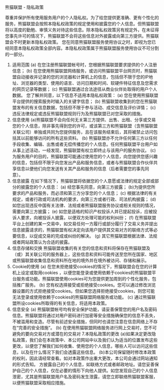 熊猫联盟 - 隐私政策

尊重并保护所有使用服务用户的个人隐私权。为了给您提供更准确、更有个性化的服务，熊猫联盟会按照本隐私权政策的规定使用和披露您的个人信息。但熊猫联盟将以高度的勤勉、审慎义务对待这些信息。除本隐私权政策另有规定外，在未征得您事先许可的情况下，熊猫联盟不会将这些信息对外披露或向第三方提供。熊猫联盟会不时更新本隐私权政策。 您在同意熊猫联盟服务使用协议之时，即视为您已经同意本隐私权政策全部内容。本隐私权政策属于熊猫联盟服务使用协议不可分割的一部分。
1. 适用范围
(a) 在您注册熊猫联盟帐号时，您根据熊猫联盟要求提供的个人注册信息；
(b) 在您使用熊猫联盟网络服务，或访问熊猫联盟平台网页时，熊猫联盟自动接收并记录的您的浏览器和计算机上的信息，包括但不限于您的IP地址、浏览器的类型、使用的语言、访问日期和时间、软硬件特征信息及您需求的网页记录等数据；
(c) 熊猫联盟通过合法途径从商业伙伴处取得的用户个人数据。
您了解并同意，以下信息不适用本隐私权政策：
(a) 您在使用熊猫联盟平台提供的搜索服务时输入的关键字信息；
(b) 熊猫联盟收集到的您在熊猫联盟发布的有关信息数据，包括但不限于参与活动、成交信息及评价详情；
(c) 违反法律规定或违反熊猫联盟规则行为及熊猫联盟已对您采取的措施。
2. 信息使用
(a)熊猫联盟不会向任何无关第三方提供、出售、出租、分享或交易您的个人信息，除非事先得到您的许可，或该第三方和熊猫联盟（含熊猫联盟关联公司）单独或共同为您提供服务，且在该服务结束后，其将被禁止访问包括其以前能够访问的所有这些资料。
(b) 熊猫联盟亦不允许任何第三方以任何手段收集、编辑、出售或者无偿传播您的个人信息。任何熊猫联盟平台用户如从事上述活动，一经发现，熊猫联盟有权立即终止与该用户的服务协议。
(c) 为服务用户的目的，熊猫联盟可能通过使用您的个人信息，向您提供您感兴趣的信息，包括但不限于向您发出产品和服务信息，或者与熊猫联盟合作伙伴共享信息以便他们向您发送有关其产品和服务的信息（后者需要您的事先同意）。
3. 信息披露
在如下情况下，熊猫联盟将依据您的个人意愿或法律的规定全部或部分的披露您的个人信息：
(a) 经您事先同意，向第三方披露；
(b)为提供您所要求的产品和服务，而必须和第三方分享您的个人信息；
(c) 根据法律的有关规定，或者行政或司法机构的要求，向第三方或者行政、司法机构披露；
(d) 如您出现违反中国有关法律、法规或者熊猫联盟服务协议或相关规则的情况，需要向第三方披露；
(e) 如您是适格的知识产权投诉人并已提起投诉，应被投诉人要求，向被投诉人披露，以便双方处理可能的权利纠纷；
(f) 在熊猫联盟平台上创建的某一交易中，如交易任何一方履行或部分履行了交易义务并提出信息披露请求的，熊猫联盟有权决定向该用户提供其交易对方的联络方式等必要信息，以促成交易的完成或纠纷的解决。
(g) 其它熊猫联盟根据法律、法规或者网站政策认为合适的披露。
4. 信息存储和交换
熊猫联盟收集的有关您的信息和资料将保存在熊猫联盟及（或）其关联公司的服务器上，这些信息和资料可能传送至您所在国家、地区或熊猫联盟收集信息和资料所在地的境外并在境外被访问、存储和展示。
5. Cookie的使用
(a) 在您未拒绝接受cookies的情况下，熊猫联盟会在您的计算机上设定或取用cookies ，以便您能登录或使用依赖于cookies的熊猫联盟平台服务或功能。熊猫联盟使用cookies可为您提供更加周到的个性化服务，包括推广服务。
(b) 您有权选择接受或拒绝接受cookies。您可以通过修改浏览器设置的方式拒绝接受cookies。但如果您选择拒绝接受cookies，则您可能无法登录或使用依赖于cookies的熊猫联盟网络服务或功能。
(c) 通过熊猫联盟所设cookies所取得的有关信息，将适用本政策。
6. 信息安全
(a) 熊猫联盟帐号均有安全保护功能，请妥善保管您的用户名及密码信息。熊猫联盟将通过对用户密码进行加密等安全措施确保您的信息不丢失，不被滥用和变造。尽管有前述安全措施，但同时也请您注意在信息网络上不存在“完善的安全措施”。
(b) 在使用熊猫联盟网络服务进行网上交易时，您不可避免的要向交易对方或潜在的交易对
7.本隐私政策的更改
(a)如果决定更改隐私政策，我们会在本政策中、本公司网站中以及我们认为适当的位置发布这些更改，以便您了解我们如何收集、使用您的个人信息，哪些人可以访问这些信息，以及在什么情况下我们会透露这些信息。
(b)本公司保留随时修改本政策的权利，因此请经常查看。如对本政策作出重大更改，本公司会通过网站通知的形式告知。
方披露自己的个人信息，如联络方式或者邮政地址。请您妥善保护自己的个人信息，仅在必要的情形下向他人提供。如您发现自己的个人信息泄密，尤其是熊猫联盟用户名及密码发生泄露，请您立即联络熊猫联盟客服，以便熊猫联盟采取相应措施。



